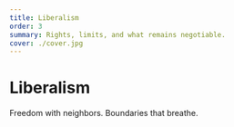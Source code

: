 ```yaml
---
title: Liberalism
order: 3
summary: Rights, limits, and what remains negotiable.
cover: ./cover.jpg
---
```


# Liberalism

<ImageBlock src="./cover.jpg" alt="Open door with afternoon light" />

<TextBlock>
Freedom with neighbors. Boundaries that breathe.
</TextBlock>
